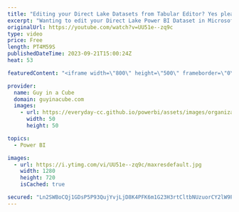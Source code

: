 ```yaml
---
title: "Editing your Direct Lake Datasets from Tabular Editor? Yes please!"
excerpt: "Wanting to edit your Direct Lake Power BI Dataset in Microsoft Fabric? Now writing via the XMLA endpoint is supported. Patrick shows you how to use tools to modify.  Announcing XMLA Write support for Direct Lake datasets https://blog.fabric.microsoft.com/en-us/blog/announcing-xmla-write-support-for-direct-lake-datasets?ft=All"
originalUrl: https://youtube.com/watch?v=UU51e--zq9c
type: video
price: Free
length: PT4M59S
publishedDateTime: 2023-09-21T15:00:24Z
heat: 53

featuredContent: "<iframe width=\"800\" height=\"500\" frameborder=\"0\" src=\"https://www.youtube.com/embed/UU51e--zq9c\" allow=\"accelerometer; autoplay; encrypted-media; gyroscope; picture-in-picture\" allowfullscreen></iframe>"

provider:
  name: Guy in a Cube
  domain: guyinacube.com
  images:
    - url: https://everyday-cc.github.io/powerbi/assets/images/organizations/guyinacube.com-50x50.jpg
      width: 50
      height: 50

topics:
  - Power BI

images:
  - url: https://i.ytimg.com/vi/UU51e--zq9c/maxresdefault.jpg
    width: 1280
    height: 720
    isCached: true

secured: "Ln2SWBoCQj1GDsP5P93QujYvjLjD8K4PFK6m1G23H3rtCltbNUzuorCY2lW9PlwN9IOeXTfQctg3GMfUHtMGsU+oCyUtU4zmWxOjGSAzqAtp+fUkvWiVgVd0D58ueH55ddan+6QSVIhmUUmuHZGMNuK3HpYL2l3RDTksUyTzTo8rW8gSUExhu95Q7rCEEXpgGZFxYh2n4zj8GZoEIAD+Jw3Cmv3wT2ZZzppQfj4aKen/kxTzKwjKOsSRHx+joyd52OzAwTe/WPZIbvQvY2/QdOoss94kTdGxww0UACUD3nimcWEu0RaQvv6rUsECeokA5SscQDRYbGdZCJdszYq3fUHyCoOZ7We/iR5uifMALs+i8JNgKR815W/TiNuWQj39E14esqGJhUDmWz9VG8biSn+QQ2zReuMt8CRr1F+s1F0=;Iy+E3KY9zzOqKGbWhcPj6A=="
---
```


